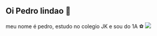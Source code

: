 ## Oi Pedro lindao 👋
meu nome é pedro, estudo no colegio JK e sou do 1A ⚽
![](https://media1.tenor.com/m/WeR1fN4iik8AAAAd/neymar-neymar-jr.gif)
